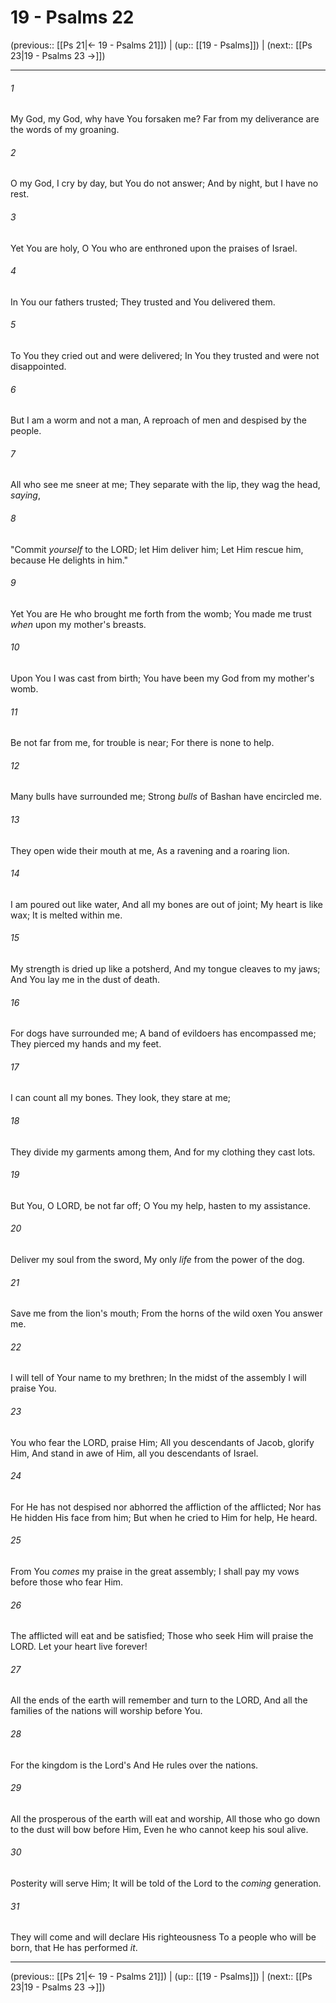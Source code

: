# 19 - Psalms 22

(previous:: [[Ps 21|← 19 - Psalms 21]]) | (up:: [[19 - Psalms]]) | (next:: [[Ps 23|19 - Psalms 23 →]])

***


###### 1 
My God, my God, why have You forsaken me? Far from my deliverance are the words of my groaning. 

###### 2 
O my God, I cry by day, but You do not answer; And by night, but I have no rest. 

###### 3 
Yet You are holy, O You who are enthroned upon the praises of Israel. 

###### 4 
In You our fathers trusted; They trusted and You delivered them. 

###### 5 
To You they cried out and were delivered; In You they trusted and were not disappointed. 

###### 6 
But I am a worm and not a man, A reproach of men and despised by the people. 

###### 7 
All who see me sneer at me; They separate with the lip, they wag the head, _saying_, 

###### 8 
"Commit _yourself_ to the LORD; let Him deliver him; Let Him rescue him, because He delights in him." 

###### 9 
Yet You are He who brought me forth from the womb; You made me trust _when_ upon my mother's breasts. 

###### 10 
Upon You I was cast from birth; You have been my God from my mother's womb. 

###### 11 
Be not far from me, for trouble is near; For there is none to help. 

###### 12 
Many bulls have surrounded me; Strong _bulls_ of Bashan have encircled me. 

###### 13 
They open wide their mouth at me, As a ravening and a roaring lion. 

###### 14 
I am poured out like water, And all my bones are out of joint; My heart is like wax; It is melted within me. 

###### 15 
My strength is dried up like a potsherd, And my tongue cleaves to my jaws; And You lay me in the dust of death. 

###### 16 
For dogs have surrounded me; A band of evildoers has encompassed me; They pierced my hands and my feet. 

###### 17 
I can count all my bones. They look, they stare at me; 

###### 18 
They divide my garments among them, And for my clothing they cast lots. 

###### 19 
But You, O LORD, be not far off; O You my help, hasten to my assistance. 

###### 20 
Deliver my soul from the sword, My only _life_ from the power of the dog. 

###### 21 
Save me from the lion's mouth; From the horns of the wild oxen You answer me. 

###### 22 
I will tell of Your name to my brethren; In the midst of the assembly I will praise You. 

###### 23 
You who fear the LORD, praise Him; All you descendants of Jacob, glorify Him, And stand in awe of Him, all you descendants of Israel. 

###### 24 
For He has not despised nor abhorred the affliction of the afflicted; Nor has He hidden His face from him; But when he cried to Him for help, He heard. 

###### 25 
From You _comes_ my praise in the great assembly; I shall pay my vows before those who fear Him. 

###### 26 
The afflicted will eat and be satisfied; Those who seek Him will praise the LORD. Let your heart live forever! 

###### 27 
All the ends of the earth will remember and turn to the LORD, And all the families of the nations will worship before You. 

###### 28 
For the kingdom is the Lord's And He rules over the nations. 

###### 29 
All the prosperous of the earth will eat and worship, All those who go down to the dust will bow before Him, Even he who cannot keep his soul alive. 

###### 30 
Posterity will serve Him; It will be told of the Lord to the _coming_ generation. 

###### 31 
They will come and will declare His righteousness To a people who will be born, that He has performed _it_.

***

(previous:: [[Ps 21|← 19 - Psalms 21]]) | (up:: [[19 - Psalms]]) | (next:: [[Ps 23|19 - Psalms 23 →]])
